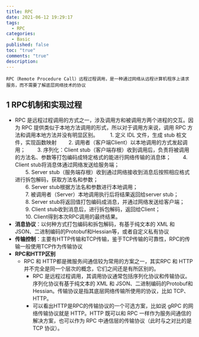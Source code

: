 ```yaml
---
title: RPC
date: 2021-06-12 19:29:17
tags:
  - RPC
categories:
  - Basic
published: false
toc: "true"
comments: "true"
description: 
---
```

	
	RPC（Remote Procedure Call）远程过程调用，是一种通过网络从远程计算机程序上请求服务，而不需要了解底层网络技术的协议
## 1 RPC机制和实现过程
- RPC 是远程过程调用的方式之一，涉及调用方和被调用方两个进程的交互。因为 RPC 提供类似于本地方法调用的形式，所以对于调用方来说，调用 RPC 方法和调用本地方法并没有明显区别。
　　1. 定义 IDL 文件，生成 stub 桩文件，实现函数映射
　　2. 调用者（客户端Client）以本地调用的方式发起调用； 
　　3. 序列化：Client stub（客户端存根）收到调用后，负责将被调用的方法名、参数等打包编码成特定格式的能进行网络传输的消息体； 
　　4. Client stub将消息体通过网络发送给服务端；  
　　5. Server stub（服务端存根）收到通过网络接收到消息后按照相应格式进行拆包解码，获取方法名和参数；  
　　6. Server stub根据方法名和参数进行本地调用；  
　　7. 被调用者（Server）本地调用执行后将结果返回给server stub；  
　　8. Server stub将返回值打包编码成消息，并通过网络发送给客户端；  
　　9. Client stub收到消息后，进行拆包解码，返回给Client；  
　　10. Client得到本次RPC调用的最终结果。
- **消息协议**：以何种方式打包编码和拆包解码，有基于纯文本的 XML 和 JSON、二进制编码的Protobuf和Hessian等，或者自定义私有协议
- **传输控制**：主要有HTTP传输和TCP传输，鉴于TCP传输的可靠性，RPC的传输一般使用TCP作为传输协议
- **RPC和HTTP区别**  
	- RPC 和 HTTP都是微服务间通信较为常用的方案之一，其实RPC 和 HTTP 并不完全是同一个层次的概念，它们之间还是有所区别的。  
		- RPC 是远程过程调用，其调用协议通常包括序列化协议和传输协议。序列化协议有基于纯文本的 XML 和 JSON、二进制编码的Protobuf和Hessian。传输协议是指其底层网络传输所使用的协议，比如 TCP、HTTP。  
		- 可以看出HTTP是RPC的传输协议的一个可选方案，比如说 gRPC 的网络传输协议就是 HTTP。HTTP 既可以和 RPC 一样作为服务间通信的解决方案，也可以作为 RPC 中通信层的传输协议（此时与之对比的是 TCP 协议）。